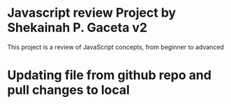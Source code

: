 # Javascript review Project by Shekainah P. Gaceta v2
This project is a review of JavaScript concepts, from beginner to advanced

# Updating file from github repo and pull changes to local 
